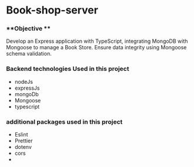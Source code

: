 # Book-shop-server
### **Objective **
Develop an Express application with TypeScript, integrating MongoDB with Mongoose to manage a Book Store. Ensure data integrity using Mongoose schema validation.


### Backend technologies Used in this project
- nodeJs
- expressJs
- mongoDb
- Mongoose
- typescript 

### additional packages used in this project
- Eslint
- Prettier
- dotenv
- cors
- 

